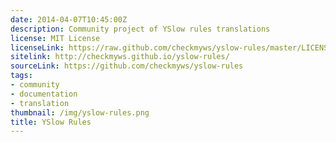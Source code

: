 ```yaml
---
date: 2014-04-07T10:45:00Z
description: Community project of YSlow rules translations
license: MIT License
licenseLink: https://raw.github.com/checkmyws/yslow-rules/master/LICENSE
sitelink: http://checkmyws.github.io/yslow-rules/
sourceLink: https://github.com/checkmyws/yslow-rules
tags:
- community
- documentation
- translation
thumbnail: /img/yslow-rules.png
title: YSlow Rules
---
```


